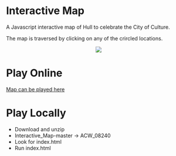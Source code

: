 # Interactive Map
A Javascript interactive map of Hull to celebrate the City of Culture.

The map is traversed by clicking on any of the crircled locations. 

<p align="center">
  <img src=https://image.ibb.co/ktSeHH/Map.png/>
</p>

# Play Online
<a href="https://aidanfray.github.io/Interactive_Map/">Map can be played here</a>

# Play Locally 
- Download and unzip
- Interactive_Map-master -> ACW_08240
- Look for index.html 
- Run index.html
